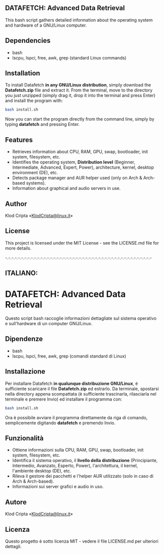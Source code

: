 ## DATAFETCH: Advanced Data Retrieval

This bash script gathers detailed information about the operating system and hardware of a GNU/Linux computer.

## Dependencies

- bash
- lscpu, lspci, free, awk, grep (standard Linux commands)

## Installation

To install Datafetch **in any GNU/Linux distribution**, simply download the **Datafetch.zip** file and extract it.
From the terminal, move to the directory you just unzipped (simply drag it, drop it into the terminal and press Enter) and install the program with:
```bash
bash install.sh
```
Now you can start the program directly from the command line, simply by typing **datafetch** and pressing Enter.

## Features

- Retrieves information about CPU, RAM, GPU, swap, bootloader, init system, filesystem, etc.
- Identifies the operating system, **Distribution level** (Beginner, Intermediate, Advanced, Expert, Power), architecture, kernel, desktop environment (DE), etc.
- Detects package manager and AUR helper used (only on Arch & Arch-based systems).
- Information about graphical and audio servers in use.

## Author
Klod Cripta «KlodCripta@linux.it»

## License
This project is licensed under the MIT License - see the LICENSE.md file for more details.

-.-.-.-.-.-.-.-.-.-.-.-.-.-.-.-.-.-.-.-.-.-.-.-.-.-.-.-.-.-.-.-.-.-.-.-.-.-.-.-.-.-.-.-.-.-

## ITALIANO:

# DATAFETCH: Advanced Data Retrieval

Questo script bash raccoglie informazioni dettagliate sul sistema operativo e sull'hardware di un computer GNU/Linux.

## Dipendenze
- bash
- lscpu, lspci, free, awk, grep (comandi standard di Linux)

## Installazione
Per installare Datafetch **in qualunque distribuzione GNU/Linux**, è sufficiente scaricare il file **Datafetch.zip** ed estrarlo. 
Da terminale, spostarsi nella directory appena scompattata (è sufficiente trascinarla, rilasciarla nel terminale e premere Invio) ed installare il programma con:
```bash
bash install.sh
```
Ora è possibile avviare il programma direttamente da riga di comando, semplicemente digitando **datafetch** e premendo Invio.

## Funzionalità
- Ottiene informazioni sulla CPU, RAM, GPU, swap, bootloader, init system, filesystem, etc.
- Identifica il sistema operativo, il **livello della distribuzione** (Principiante, Intermedio, Avanzato, Esperto, Power), l'architettura, il kernel, l'ambiente desktop (DE), etc.
- Rileva il gestore dei pacchetti e l'helper AUR utilizzato (solo in caso di Arch & Arch-based).
- Informazioni sui server grafici e audio in uso.

## Autore
Klod Cripta «KlodCripta@linux.it»

## Licenza
Questo progetto è sotto licenza MIT - vedere il file LICENSE.md per ulteriori dettagli.

